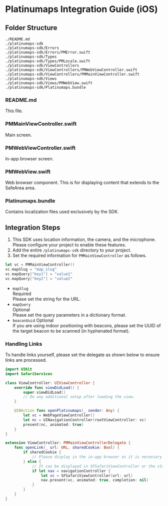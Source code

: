 # Platinumaps Integration Guide (iOS)

## Folder Structure

```
./README.md
./platinumaps-sdk
./platinumaps-sdk/Errors
./platinumaps-sdk/Errors/PMError.swift
./platinumaps-sdk/Types
./platinumaps-sdk/Types/PMLocale.swift
./platinumaps-sdk/ViewControllers
./platinumaps-sdk/ViewControllers/PMWebViewController.swift
./platinumaps-sdk/ViewControllers/PMMainViewController.swift
./platinumaps-sdk/Views
./platinumaps-sdk/Views/PMWebView.swift
./platinumaps-sdk/Platinumaps.bundle
```

### README.md

This file.

### PMMainViewController.swift

Main screen.

### PMWebViewController.swift

In-app browser screen.

### PMWebView.swift

Web browser component.
This is for displaying content that extends to the SafeArea area.

### Platinumaps.bundle

Contains localization files used exclusively by the SDK.

## Integration Steps

1.  This SDK uses location information, the camera, and the microphone. Please configure your project to enable these features.
2.  Add the entire `/platinumaps-sdk` directory to your project.
3.  Set the required information for `PMMainViewController` as follows.

```swift
let vc = PMMainViewController()
vc.mapSlug = "map_slug"
vc.mapQuery["key1"] = "value1"
vc.mapQuery["key2"] = "value2"
```

  * `mapSlug`  
    Required  
    Please set the string for the URL.
  * `mapQuery`  
    Optional  
    Please set the query parameters in a dictionary format.
  * `beaconUuid`
    Optional  
    If you are using indoor positioning with beacons, please set the UUID of the target beacon to be scanned (in hyphenated format).

### Handling Links

To handle links yourself, please set the delegate as shown below to ensure links are processed.

```swift
import UIKit
import SafariServices

class ViewController: UIViewController {
    override func viewDidLoad() {
        super.viewDidLoad()
        // Do any additional setup after loading the view.
    }

    @IBAction func openPlatinumaps(_ sender: Any) {
        let vc = WebPageViewController()
        let nc = UINavigationController(rootViewController: vc)
        present(nc, animated: true)
    }
}

extension ViewController: PMMainViewControllerDelegate {
    func openLink(_ url: URL, sharedCookie: Bool) {
        if sharedCookie {
            // Please display in the in-app browser as it is necessary to carry over user information for things like stamp rally rewards.
        } else {
            // It can be displayed in SFSafariViewController or the standard browser.
            if let nav = navigationController {
                let vc = SFSafariViewController(url: url)
                nav.present(vc, animated: true, completion: nil)
            }
        }
    }
}
```

